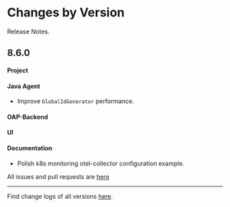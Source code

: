 Changes by Version
==================
Release Notes.

8.6.0
------------------
#### Project


#### Java Agent
* Improve `GlobalIdGenerator` performance.

#### OAP-Backend


#### UI


#### Documentation
* Polish k8s monitoring otel-collector configuration example.

All issues and pull requests are [here](https://github.com/apache/skywalking/milestone/84?closed=1)

------------------
Find change logs of all versions [here](changes).

